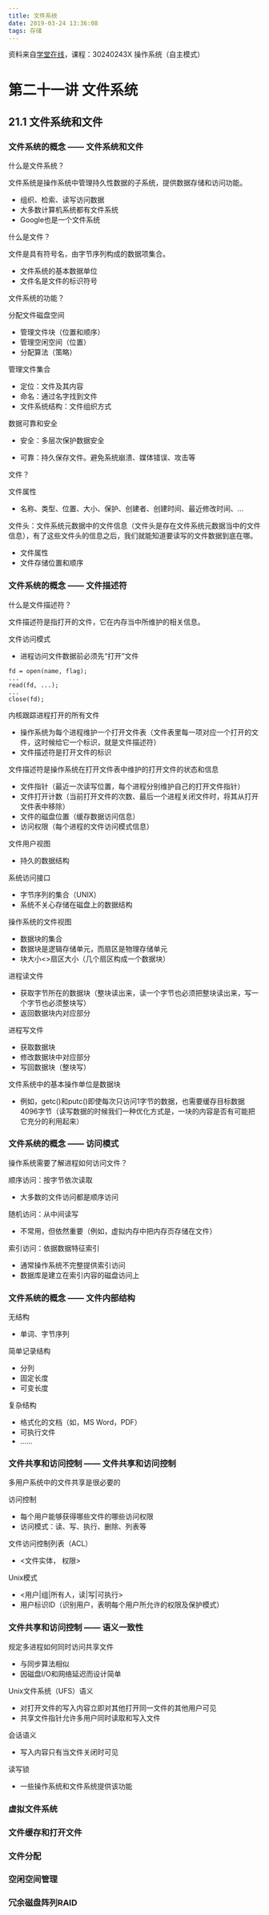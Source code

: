 ```yaml
---
title: 文件系统
date: 2019-03-24 13:36:08
tags: 存储
---
```


资料来自[学堂在线](http://www.xuetangx.com/)，课程：30240243X 操作系统（自主模式）

# 第二十一讲 文件系统

## 21.1 文件系统和文件

### 文件系统的概念 —— 文件系统和文件

什么是文件系统？

文件系统是操作系统中管理持久性数据的子系统，提供数据存储和访问功能。

- 组织、检索、读写访问数据
- 大多数计算机系统都有文件系统
- Google也是一个文件系统



什么是文件？

文件是具有符号名，由字节序列构成的数据项集合。

- 文件系统的基本数据单位
- 文件名是文件的标识符号



文件系统的功能？

分配文件磁盘空间

- 管理文件块（位置和顺序）
- 管理空闲空间（位置）
- 分配算法（策略）

管理文件集合

- 定位：文件及其内容
- 命名：通过名字找到文件
- 文件系统结构：文件组织方式

数据可靠和安全

- 安全：多层次保护数据安全

- 可靠：持久保存文件。避免系统崩溃、媒体错误、攻击等



文件？

文件属性

- 名称、类型、位置、大小、保护、创建者、创建时间、最近修改时间、...

文件头：文件系统元数据中的文件信息（文件头是存在文件系统元数据当中的文件信息），有了这些文件头的信息之后，我们就能知道要读写的文件数据到底在哪。

- 文件属性
- 文件存储位置和顺序

### 文件系统的概念 —— 文件描述符

什么是文件描述符？

文件描述符是指打开的文件，它在内存当中所维护的相关信息。



文件访问模式

- 进程访问文件数据前必须先“打开”文件

```
fd = open(name, flag);
...
read(fd, ...);
...
close(fd);
```

内核跟踪进程打开的所有文件

- 操作系统为每个进程维护一个打开文件表（文件表里每一项对应一个打开的文件，这时候给它一个标识，就是文件描述符）
- 文件描述符是打开文件的标识



文件描述符是操作系统在打开文件表中维护的打开文件的状态和信息

- 文件指针（最近一次读写位置，每个进程分别维护自己的打开文件指针）
- 文件打开计数（当前打开文件的次数、最后一个进程关闭文件时，将其从打开文件表中移除）
- 文件的磁盘位置（缓存数据访问信息）
- 访问权限（每个进程的文件访问模式信息）



文件用户视图

- 持久的数据结构

系统访问接口

- 字节序列的集合（UNIX）
- 系统不关心存储在磁盘上的数据结构

操作系统的文件视图

- 数据块的集合
- 数据块是逻辑存储单元，而扇区是物理存储单元
- 块大小<>扇区大小（几个扇区构成一个数据块）

进程读文件

- 获取字节所在的数据块（整块读出来，读一个字节也必须把整块读出来，写一个字节也必须整块写）
- 返回数据块内对应部分

进程写文件

- 获取数据块
- 修改数据块中对应部分
- 写回数据块（整块写）

文件系统中的基本操作单位是数据块

- 例如，getc()和putc()即使每次只访问1字节的数据，也需要缓存目标数据4096字节（读写数据的时候我们一种优化方式是，一块的内容是否有可能把它充分的利用起来）



### 文件系统的概念 —— 访问模式

操作系统需要了解进程如何访问文件？

顺序访问：按字节依次读取

- 大多数的文件访问都是顺序访问

随机访问：从中间读写

- 不常用，但依然重要（例如，虚拟内存中把内存页存储在文件）

索引访问：依据数据特征索引

- 通常操作系统不完整提供索引访问
- 数据库是建立在索引内容的磁盘访问上

### 文件系统的概念 —— 文件内部结构

无结构

- 单词、字节序列

简单记录结构

- 分列
- 固定长度
- 可变长度

复杂结构

- 格式化的文档（如，MS Word，PDF）
- 可执行文件
- ......

### 文件共享和访问控制 —— 文件共享和访问控制

多用户系统中的文件共享是很必要的

访问控制

- 每个用户能够获得哪些文件的哪些访问权限
- 访问模式：读、写、执行、删除、列表等

文件访问控制列表（ACL）

- <文件实体， 权限>

Unix模式

- <用户|组|所有人，读|写|可执行>
- 用户标识ID（识别用户，表明每个用户所允许的权限及保护模式）

### 文件共享和访问控制 —— 语义一致性

规定多进程如何同时访问共享文件

- 与同步算法相似
- 因磁盘I/O和网络延迟而设计简单

Unix文件系统（UFS）语义

- 对打开文件的写入内容立即对其他打开同一文件的其他用户可见
- 共享文件指针允许多用户同时读取和写入文件

会话语义

- 写入内容只有当文件关闭时可见

读写锁

- 一些操作系统和文件系统提供该功能





### 虚拟文件系统



### 文件缓存和打开文件



### 文件分配



### 空闲空间管理



### 冗余磁盘阵列RAID



